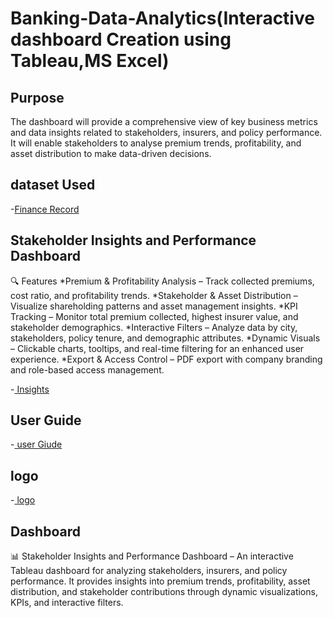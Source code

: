# Banking-Data-Analytics(Interactive dashboard Creation using Tableau,MS Excel)
## Purpose
The dashboard will provide a comprehensive view of key business metrics and data insights related to stakeholders, insurers, and policy performance. It will enable stakeholders to analyse premium trends, profitability, and asset distribution to make data-driven decisions.
## dataset Used
-<a href="https://github.com/Rajnandini-0804/-Banking-Data-Analytics-End-to-End-Project/blob/main/Finance%20record%20(1).xlsx">Finance Record</a>

## Stakeholder Insights and Performance Dashboard
🔍 Features
*Premium & Profitability Analysis – Track collected premiums, cost ratio, and profitability trends.
*Stakeholder & Asset Distribution – Visualize shareholding patterns and asset management insights.
*KPI Tracking – Monitor total premium collected, highest insurer value, and stakeholder demographics.
*Interactive Filters – Analyze data by city, stakeholders, policy tenure, and demographic attributes.
*Dynamic Visuals – Clickable charts, tooltips, and real-time filtering for an enhanced user experience.
*Export & Access Control – PDF export with company branding and role-based access management.

-<a href="https://github.com/Rajnandini-0804/-Banking-Data-Analytics-End-to-End-Project/blob/main/Stakeholder%20Insights%20and%20Performance%20Dashboard.finance.docx"> Insights</a>

## User Guide
-<a href="https://github.com/Rajnandini-0804/-Banking-Data-Analytics-End-to-End-Project/blob/main/User%20Guide%20(1).docx"> user Giude</a>

## logo 
-<a href="https://github.com/Rajnandini-0804/-Banking-Data-Analytics-End-to-End-Project/blob/main/logo1.docx"> logo</a>

## Dashboard
📊 Stakeholder Insights and Performance Dashboard – An interactive Tableau dashboard for analyzing stakeholders, insurers, and policy performance. It provides insights into premium trends, profitability, asset distribution, and stakeholder contributions through dynamic visualizations, KPIs, and interactive filters.


